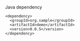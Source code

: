 Java dependency

```
<dependency>
  <groupId>org.sample</groupId>
  <artifactId>demo</artifactId>
  <version>0.0.5</version>
</dependency>
```

